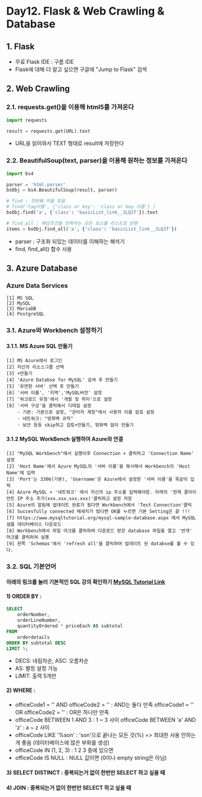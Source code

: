 # Day12. Flask & Web Crawling & Database

## 1. Flask
- 무료 Flask IDE : 구름 IDE
- Flask에 대해 더 알고 싶으면 구글에 "Jump to Flask" 검색

## 2. Web Crawling

### 2.1. requests.get()을 이용해 html5를 가져온다
```python
import requests

result = requests.get(URL).text
```
- URL을 읽어와서 TEXT 형태로 result에 저장한다

### 2.2.  BeautifulSoup(text, parser)을 이용해 원하는 정보를 가져온다
```python
import bs4

parser = 'html.parser'
bsObj = bs4.BeautifulSoup(result, parser)

# find : 첫번째 꺼를 찾음
# find('tag이름', {'class or key': 'class or key 이름'} )
bsObj.find('a', {'class': 'basicList_link__JLQJf'}).text

# find_all : 해당조건을 만족하는 모든 요소를 리스트로 반환
items = bsObj.find_all('a', {'class': 'basicList_link__JLQJf'})
```
- parser : 구조화 되있는 데이터를 이해하는 해석기
- find, find_all() 함수 사용


## 3. Azure Database
### Azure Data Services
    [1] MS SQL
    [2] MySQL
    [3] MariaDB
    [4] PostgreSQL
### 3.1. Azure와 Workbench 설정하기
#### 3.1.1. MS Azure SQL 만들기
    [1] MS Azure에서 로그인
    [2] 자신의 리소스그룹 선택
    [3] +만들기
    [4] 'Azure Databse for MySQL' 검색 후 만들기 
    [5] '유연한 서버' 선택 후 만들기
    [6] '서버 이름', '지역','MySQL버전' 설정
    [7] '워크로드 유형'에서 '개발 및 취미'으로 설정 
    [8] '서버 구성'을 클릭해서 디테일 설정
        - 기본: 기본으로 설정, "관리자 계정"에서 사용자 이름 암호 설정
        - 네트워크: "방화벽 규칙"
        - 보안 등등 skip하고 검토+만들기, 방화벽 없이 만들기   
#### 3.1.2 MySQL WorkBench 실행하여 Azure와 연결
    [1] "MySQL Workbench"에서 실행이후 Connection + 클릭하고 'Connection Name' 설정
    [2] 'Host Name'에서 Azure MySQL의 '서버 이름'을 복사해서 Workbench의 'Host Name'에 입력
    [3] 'Port'는 3306(기본), 'Username'은 Azure에서 설정한 '서버 이름'을 똑같이 입력 
    [4] Azure MySQL > '네트워크' 에서 자신의 ip 주소를 입력해야함. 아래의 '현재 클라이언트 IP 주소 추가(xxx.xxx.xxx.xxx)'클릭하고 설정 저장
    [5] Azure의 알림에 업데이트 완료가 됬다면 Workbench에서 'Test Connection'클릭 
    [6] Succesfully connected 메세지가 떴다면 OK를 누르면 기본 Setting은 끝 !!!
    [7] https://www.mysqltutorial.org/mysql-sample-database.aspx 에서 MySQL 샘플 데이터베이스 다운로드
    [8] Workbench에서 파일 마크를 클릭하여 다운로드 받은 database 파일을 열고 '번개' 마크를 클릭하여 실행
    [9] 왼쪽 'Schemas'에서 'refresh all'을 클릭하여 업데이트 된 databse를 볼 수 있다.

### 3.2. SQL 기본언어
#### 아래의 링크를 눌러 기본적인 SQL 강의 확인하기 [MySQL Tutorial Link](https://www.mysqltutorial.org/mysql-basics/) 

#### 1) ORDER BY :

```sql
SELECT 
    orderNumber,
    orderLineNumber,
    quantityOrdered * priceEach AS subtotal
FROM
    orderdetails
ORDER BY subtotal DESC
LIMIT 5;
```
- DECS: 내림차순, ASC: 오름차순
- AS: 별칭 설정 가능
- LIMIT: 출력 5개만

#### 2) WHERE :
- officeCode1 = '' AND officeCode2 = '' : AND는 둘다 만족
  officeCode1 = '' OR  officeCode2 = '' : OR은 하나만 만족
- officeCode BETWEEN 1 AND 3 : 1 ~ 3 사이
  officeCode BETWEEN 'a' AND 'z' : a ~ z 사이
- officeCode LIKE '%son' : 'son'으로 끝나는 모든 것(%) => 최대한 사용 안하는게 좋음 (데이터베이스에 많은 부화를 생성) 
- officeCode IN (1, 2, 3) : 1 2 3 중에 있으면
- officeCode IS NULL : NULL 값이면 (0이나 empty string은 아님)

#### 3) SELECT DISTINCT : 중복되는거 없이 한번만 SELECT 하고 싶을 때 

#### 4) JOIN : 중복되는거 없이 한번만 SELECT 하고 싶을 때